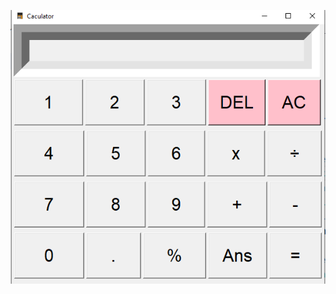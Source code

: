 ![Calculator Screenshot](https://github.com/FirasatJhujh/Calculator-Version-1.5/blob/master/Calculator-ScreenShort.png)
